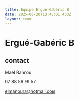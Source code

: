 ```yaml
---
title: Équipe Ergué-Gabéric B
date: 2025-06-20T13:40:01.433Z
layout: team
---
```


# Ergué-Gabéric B



## contact 

Maël Rannou

07 88 56 99 57

elmanoura@hotmail.com


